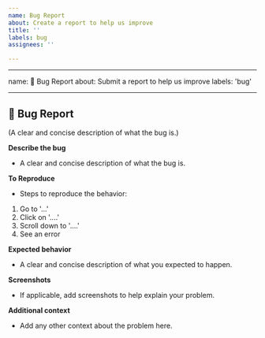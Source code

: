 ```yaml
---
name: Bug Report
about: Create a report to help us improve
title: ''
labels: bug
assignees: ''

---
```


---
name: 🐛 Bug Report
about: Submit a report to help us improve
labels: 'bug'

---

## 🐛 Bug Report
(A clear and concise description of what the bug is.)

**Describe the bug**
- A clear and concise description of what the bug is.

**To Reproduce**
- Steps to reproduce the behavior:
1. Go to '...'
2. Click on '....'
3. Scroll down to '....'
4. See an error

**Expected behavior**
- A clear and concise description of what you expected to happen.

**Screenshots**
- If applicable, add screenshots to help explain your problem.

**Additional context**
- Add any other context about the problem here.
